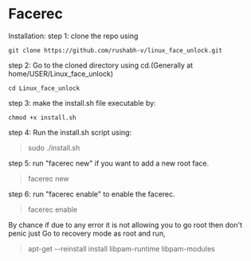 
# Facerec

Installation:
step 1: clone the repo using

`git clone https://github.com/rushabh-v/linux_face_unlock.git`


step 2: Go to the cloned directory using cd.(Generally at home/USER/Linux_face_unlock)

`cd Linux_face_unlock`


step 3: make the install.sh file executable by:

`chmod +x install.sh`


step 4: Run the install.sh script using:

>sudo ./install.sh



step 5: run "facerec new" if you want to add a new root face.

>facerec new



step 6: run "facerec enable" to enable the facerec.

>facerec enable



By chance if due to any error it is not allowing you to go root then don't penic just Go to recovery mode as root and run,

>apt-get --reinstall install libpam-runtime libpam-modules

